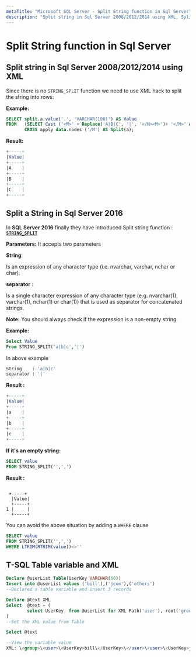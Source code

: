```yaml
---
metaTitle: "Microsoft SQL Server - Split String function in Sql Server"
description: "Split string in Sql Server 2008/2012/2014 using XML, Split a String in Sql Server 2016, T-SQL Table variable and XML"
---
```


# Split String function in Sql Server



## Split string in Sql Server 2008/2012/2014 using XML


Since there is no `STRING_SPLIT` function we need to use XML hack to split the string into rows:

**Example:**

```sql
SELECT split.a.value('.', 'VARCHAR(100)') AS Value 
FROM   (SELECT Cast ('<M>' + Replace('A|B|C', '|', '</M><M>')+ '</M>' AS XML) AS Data) AS A 
       CROSS apply data.nodes ('/M') AS Split(a); 

```

**Result:**

```sql
+-----+
|Value|
+-----+
|A    |
+-----+
|B    |
+-----+
|C    |
+-----+

```



## Split a String in Sql Server 2016


In **SQL Server 2016** finally they have introduced Split string function : [**`STRING_SPLIT`**](https://msdn.microsoft.com/en-gb/library/mt684588.aspx)

**Parameters:**
It accepts two parameters

****String****:

> 
<p>Is an expression of any character type (i.e. nvarchar, varchar,
nchar or char).</p>


****separator**** :

> 
<p>Is a single character expression of any character type (e.g.
nvarchar(1), varchar(1), nchar(1) or char(1)) that is used as
separator for concatenated strings.</p>


**Note:** You should always check if the expression is a non-empty string.

**Example:**

```sql
Select Value
From STRING_SPLIT('a|b|c','|')

```

In above example

```sql
String    : 'a|b|c'
separator : '|'

```

**Result :**

```sql
+-----+
|Value|
+-----+
|a    |
+-----+
|b    |
+-----+
|c    |
+-----+

```

**If it's an empty string:**

```sql
SELECT value
FROM STRING_SPLIT('',',')

```

**Result :**

```

 +-----+
  |Value|
  +-----+
1 |     |
  +-----+

```

You can avoid the above situation by adding a `WHERE` clause

```sql
SELECT value
FROM STRING_SPLIT('',',')
WHERE LTRIM(RTRIM(value))<>''

```



## T-SQL Table variable and XML


```sql
Declare @userList Table(UserKey VARCHAR(60))
Insert into @userList values ('bill'),('jcom'),('others')
--Declared a table variable and insert 3 records

Declare @text XML
Select  @text = (
        select UserKey  from @userList for XML Path('user'), root('group')
) 
--Set the XML value from Table 

Select @text

--View the variable value
XML: \<group>\<user>\<UserKey>bill\</UserKey>\</user>\<user>\<UserKey>jcom\</UserKey>\</user>\<user>\<UserKey>others\</UserKey>\</user>\</group>

```

